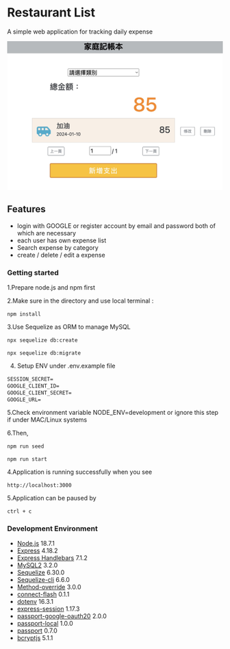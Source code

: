 # Restaurant List
A simple web application for tracking daily expense 

![listening page](./image/listening%20page.jpg)

## Features
- login with GOOGLE or register account by email and password both of which are necessary
- each user has own expense list
- Search expense by category
- create / delete / edit a expense


### Getting started

1.Prepare node.js and npm first

2.Make sure in the directory and use local terminal :

```
npm install
```

3.Use Sequelize as ORM to manage MySQL 

```
npx sequelize db:create
```
```
npx sequelize db:migrate
```

4. Setup ENV under .env.example file

```
SESSION_SECRET=
GOOGLE_CLIENT_ID=
GOOGLE_CLIENT_SECRET= 
GOOGLE_URL= 
```
5.Check environment variable NODE_ENV=development or ignore this step if under MAC/Linux systems

6.Then,
```
npm run seed
```

```
npm run start
```

4.Application is running successfully when you see

```
http://localhost:3000
```

5.Application can be paused by

```
ctrl + c
```

### Development Environment

- [Node.js](https://github.com/nvm-sh/nvm) 18.7.1
- [Express](https://www.npmjs.com/package/express) 4.18.2
- [Express Handlebars](https://github.com/express-handlebars/express-handlebars) 7.1.2
- [MySQL2](https://www.npmjs.com/package/mysql2) 3.2.0
- [Sequelize](https://www.npmjs.com/package/sequelize) 6.30.0
- [Sequelize-cli](https://www.npmjs.com/package/sequelize-cli) 6.6.0
- [Method-override](https://www.npmjs.com/package/method-override) 3.0.0
- [connect-flash](https://www.npmjs.com/package/connect-flash) 0.1.1
- [dotenv](https://www.npmjs.com/package/dotenv) 16.3.1
- [express-session](https://www.npmjs.com/package/express-session) 1.17.3
- [passport-google-oauth20](https://www.npmjs.com/package/passport-google-oauth20) 2.0.0
- [passport-local](https://www.npmjs.com/package/passport-local) 1.0.0
- [passport](https://www.npmjs.com/package/passport) 0.7.0
- [bcryptjs](https://www.npmjs.com/package/bcryptjs) 5.1.1


  
  
  
  
  
  
    